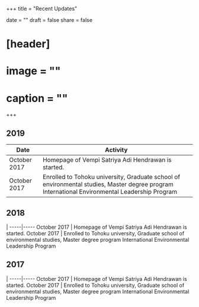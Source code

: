 +++
title = "Recent Updates"

date = ""
draft = false
share = false

# [header]
# image = ""
# caption = ""
+++


## 2019
Date | Activity
-----|-----
October 2017 | Homepage of Vempi Satriya Adi Hendrawan is started.
October 2017 | Enrolled to Tohoku university, Graduate school of environmental studies, Master degree program International Environmental Leadership Program

## 2018
 | 
-----|-----
October 2017 | Homepage of Vempi Satriya Adi Hendrawan is started.
October 2017 | Enrolled to Tohoku university, Graduate school of environmental studies, Master degree program International Environmental Leadership Program

## 2017
 | 
-----|-----
October 2017 | Homepage of Vempi Satriya Adi Hendrawan is started.
October 2017 | Enrolled to Tohoku university, Graduate school of environmental studies, Master degree program International Environmental Leadership Program
